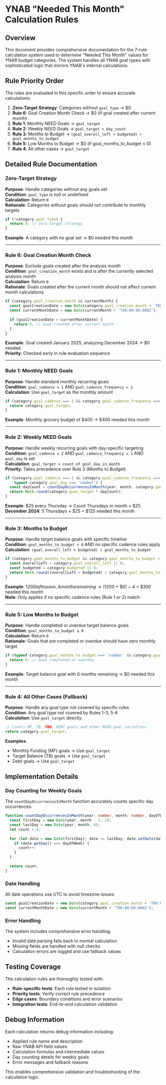 # YNAB "Needed This Month" Calculation Rules

## Overview

This document provides comprehensive documentation for the 7-rule calculation system used to determine "Needed This Month" values for YNAB budget categories. The system handles all YNAB goal types with sophisticated logic that mirrors YNAB's internal calculations.

## Rule Priority Order

The rules are evaluated in this specific order to ensure accurate calculations:

1. **Zero-Target Strategy**: Categories without `goal_type` → $0
2. **Rule 6**: Goal Creation Month Check → $0 (if goal created after current month)
3. **Rule 1**: Monthly NEED Goals → `goal_target`
4. **Rule 2**: Weekly NEED Goals → `goal_target × day_count`
5. **Rule 3**: Months to Budget → `(goal_overall_left + budgeted) ÷ goal_months_to_budget`
6. **Rule 5**: Low Months to Budget → $0 (if goal_months_to_budget ≤ 0)
7. **Rule 4**: All other cases → `goal_target`

## Detailed Rule Documentation

### Zero-Target Strategy
**Purpose**: Handle categories without any goals set  
**Condition**: `goal_type` is null or undefined  
**Calculation**: Return `0`  
**Rationale**: Categories without goals should not contribute to monthly targets

```typescript
if (!category.goal_type) {
  return 0; // Zero-target strategy
}
```

**Example**: A category with no goal set → $0 needed this month

---

### Rule 6: Goal Creation Month Check
**Purpose**: Exclude goals created after the analysis month  
**Condition**: `goal_creation_month` exists and is after the currently selected analysis month  
**Calculation**: Return `0`  
**Rationale**: Goals created after the current month should not affect current month calculations

```typescript
if (category.goal_creation_month && currentMonth) {
  const goalCreationDate = new Date(category.goal_creation_month + 'T00:00:00.000Z');
  const currentMonthDate = new Date(currentMonth + 'T00:00:00.000Z');
  
  if (goalCreationDate > currentMonthDate) {
    return 0; // Goal created after current month
  }
}
```

**Example**: Goal created January 2025, analyzing December 2024 → $0 needed  
**Priority**: Checked early in rule evaluation sequence

---

### Rule 1: Monthly NEED Goals
**Purpose**: Handle standard monthly recurring goals  
**Condition**: `goal_cadence = 1` AND `goal_cadence_frequency = 1`  
**Calculation**: Use `goal_target` as the monthly amount

```typescript
if (category.goal_cadence === 1 && category.goal_cadence_frequency === 1) {
  return category.goal_target;
}
```

**Example**: Monthly grocery budget of $400 → $400 needed this month

---

### Rule 2: Weekly NEED Goals
**Purpose**: Handle weekly recurring goals with day-specific targeting  
**Condition**: `goal_cadence = 2` AND `goal_cadence_frequency = 1` AND `goal_day` is set  
**Calculation**: `goal_target × count_of_goal_day_in_month`  
**Priority**: Takes precedence over Rule 3 (Months to Budget)

```typescript
if (category.goal_cadence === 2 && category.goal_cadence_frequency === 1 &&
    typeof category.goal_day === 'number') {
  const dayCount = countDayOccurrencesInMonth(year, month, category.goal_day);
  return Math.round(category.goal_target * dayCount);
}
```

**Example**: $25 every Thursday → Count Thursdays in month × $25  
**December 2024**: 5 Thursdays × $25 = $125 needed this month

---

### Rule 3: Months to Budget
**Purpose**: Handle target balance goals with specific timeline  
**Condition**: `goal_months_to_budget > 0` AND no specific cadence rules apply  
**Calculation**: `(goal_overall_left + budgeted) ÷ goal_months_to_budget`

```typescript
if (category.goal_months_to_budget && category.goal_months_to_budget > 0) {
  const overallLeft = category.goal_overall_left || 0;
  const budgeted = category.budgeted || 0;
  return Math.round((overallLeft + budgeted) / category.goal_months_to_budget);
}
```

**Example**: $1200 left to save, 4 months remaining → ($1200 + $0) ÷ 4 = $300 needed this month  
**Note**: Only applies if no specific cadence rules (Rule 1 or 2) match

---

### Rule 5: Low Months to Budget
**Purpose**: Handle completed or overdue target balance goals  
**Condition**: `goal_months_to_budget ≤ 0`  
**Calculation**: Return `0`  
**Rationale**: Goals that are completed or overdue should have zero monthly target

```typescript
if (typeof category.goal_months_to_budget === 'number' && category.goal_months_to_budget <= 0) {
  return 0; // Goal completed or overdue
}
```

**Example**: Target balance goal with 0 months remaining → $0 needed this month

---

### Rule 4: All Other Cases (Fallback)
**Purpose**: Handle any goal type not covered by specific rules  
**Condition**: Any goal type not covered by Rules 1-3, 5-6  
**Calculation**: Use `goal_target` directly

```typescript
// Covers MF, TB, TBD, DEBT goals and other NEED goal variations
return category.goal_target;
```

**Examples**:
- Monthly Funding (MF) goals → Use `goal_target`
- Target Balance (TB) goals → Use `goal_target`
- Debt goals → Use `goal_target`

## Implementation Details

### Day Counting for Weekly Goals

The `countDayOccurrencesInMonth` function accurately counts specific day occurrences:

```typescript
function countDayOccurrencesInMonth(year: number, month: number, dayOfWeek: number): number {
  const firstDay = new Date(year, month - 1, 1);
  const lastDay = new Date(year, month, 0);
  let count = 0;
  
  for (let date = new Date(firstDay); date <= lastDay; date.setDate(date.getDate() + 1)) {
    if (date.getDay() === dayOfWeek) {
      count++;
    }
  }
  
  return count;
}
```

### Date Handling

All date operations use UTC to avoid timezone issues:

```typescript
const goalCreationDate = new Date(category.goal_creation_month + 'T00:00:00.000Z');
const currentMonthDate = new Date(currentMonth + 'T00:00:00.000Z');
```

### Error Handling

The system includes comprehensive error handling:

- Invalid date parsing falls back to normal calculation
- Missing fields are handled with null checks
- Calculation errors are logged and use fallback values

## Testing Coverage

The calculation rules are thoroughly tested with:

- **Rule-specific tests**: Each rule tested in isolation
- **Priority tests**: Verify correct rule precedence
- **Edge cases**: Boundary conditions and error scenarios
- **Integration tests**: End-to-end calculation validation

## Debug Information

Each calculation returns debug information including:

- Applied rule name and description
- Raw YNAB API field values
- Calculation formulas and intermediate values
- Day counting details for weekly goals
- Error messages and fallback reasons

This enables comprehensive validation and troubleshooting of the calculation logic.

